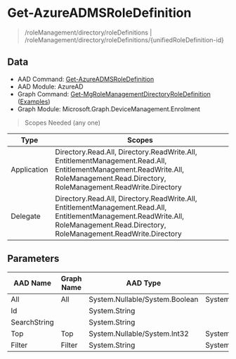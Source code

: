 # Get-AzureADMSRoleDefinition

> /roleManagement/directory/roleDefinitions | /roleManagement/directory/roleDefinitions/{unifiedRoleDefinition-id}

## Data

+ AAD Command: [Get-AzureADMSRoleDefinition](https://docs.microsoft.com/en-us/powershell/module/AzureAD/Get-AzureADMSRoleDefinition)
+ AAD Module: AzureAD
+ Graph Command: [Get-MgRoleManagementDirectoryRoleDefinition](https://docs.microsoft.com/en-us/powershell/module/Microsoft.Graph.DeviceManagement.Enrolment/Get-MgRoleManagementDirectoryRoleDefinition) ([Examples](https://github.com/orgs/msgraph/discussions?discussions_q=Get-MgRoleManagementDirectoryRoleDefinition))
+ Graph Module: Microsoft.Graph.DeviceManagement.Enrolment

> Scopes Needed (any one)

|Type|Scopes|
|---|---|
|Application|Directory.Read.All, Directory.ReadWrite.All, EntitlementManagement.Read.All, EntitlementManagement.ReadWrite.All, RoleManagement.Read.Directory, RoleManagement.ReadWrite.Directory|
|Delegate|Directory.Read.All, Directory.ReadWrite.All, EntitlementManagement.Read.All, EntitlementManagement.ReadWrite.All, RoleManagement.Read.Directory, RoleManagement.ReadWrite.Directory|

## Parameters

|AAD Name|Graph Name|AAD Type|Graph Type|Infos|
|---|---|---|---|---|
|All|All|System.Nullable/System.Boolean|System.Management.Automation.SwitchParameter||
|Id||System.String|||
|SearchString||System.String|||
|Top|Top|System.Nullable/System.Int32|System.Int32||
|Filter|Filter|System.String|System.String||

